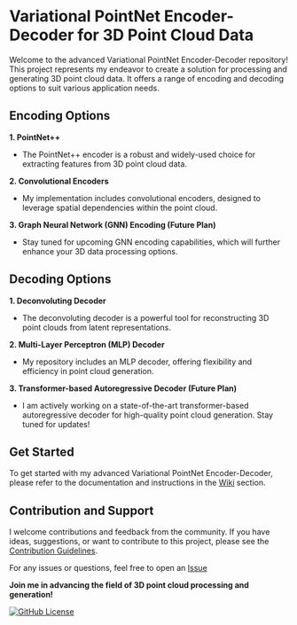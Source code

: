 # Variational PointNet Encoder-Decoder for 3D Point Cloud Data

Welcome to the advanced Variational PointNet Encoder-Decoder repository! This project represents my endeavor to create a solution for processing and generating 3D point cloud data. It offers a range of encoding and decoding options to suit various application needs.

## Encoding Options

**1. PointNet++**
   - The PointNet++ encoder is a robust and widely-used choice for extracting features from 3D point cloud data.

**2. Convolutional Encoders**
   - My implementation includes convolutional encoders, designed to leverage spatial dependencies within the point cloud.

**3. Graph Neural Network (GNN) Encoding (Future Plan)**
   - Stay tuned for upcoming GNN encoding capabilities, which will further enhance your 3D data processing options.

## Decoding Options

**1. Deconvoluting Decoder**
   - The deconvoluting decoder is a powerful tool for reconstructing 3D point clouds from latent representations.

**2. Multi-Layer Perceptron (MLP) Decoder**
   - My repository includes an MLP decoder, offering flexibility and efficiency in point cloud generation.

**3. Transformer-based Autoregressive Decoder (Future Plan)**
   - I am actively working on a state-of-the-art transformer-based autoregressive decoder for high-quality point cloud generation. Stay tuned for updates!

## Get Started

To get started with my advanced Variational PointNet Encoder-Decoder, please refer to the documentation and instructions in the [Wiki](link-to-wiki) section.

## Contribution and Support

I welcome contributions and feedback from the community. If you have ideas, suggestions, or want to contribute to this project, please see the [Contribution Guidelines](link-to-contribution-guidelines).

For any issues or questions, feel free to open an [Issue](https://github.com/mertyigit/PointNet-VAE/issues)

**Join me in advancing the field of 3D point cloud processing and generation!**

[![GitHub License](https://img.shields.io/badge/license-MIT-blue.svg)](LICENSE)

